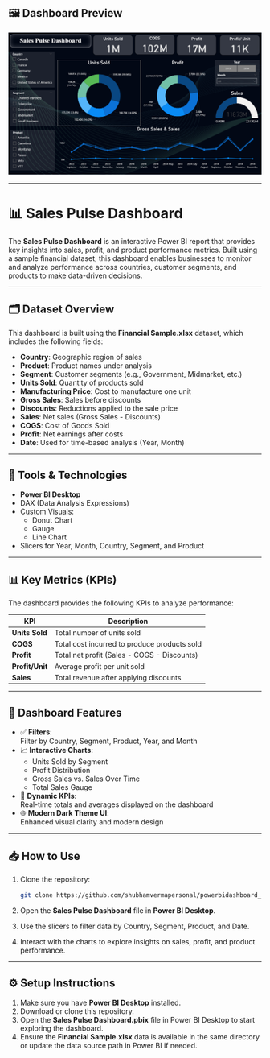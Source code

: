 ## 🖼 Dashboard Preview

![Sales Pulse Dashboard](https://github.com/shubhamvermapersonal/powerbidashboard_salespulse/blob/15503a418601445b8bd94937eec8de7b977a23bf/sales%20pulse%20dashboard.png)

---

# 📊 Sales Pulse Dashboard

The **Sales Pulse Dashboard** is an interactive Power BI report that provides key insights into sales, profit, and product performance metrics. Built using a sample financial dataset, this dashboard enables businesses to monitor and analyze performance across countries, customer segments, and products to make data-driven decisions.

---

## 🗂 Dataset Overview

This dashboard is built using the **Financial Sample.xlsx** dataset, which includes the following fields:

- **Country**: Geographic region of sales  
- **Product**: Product names under analysis  
- **Segment**: Customer segments (e.g., Government, Midmarket, etc.)  
- **Units Sold**: Quantity of products sold  
- **Manufacturing Price**: Cost to manufacture one unit  
- **Gross Sales**: Sales before discounts  
- **Discounts**: Reductions applied to the sale price  
- **Sales**: Net sales (Gross Sales - Discounts)  
- **COGS**: Cost of Goods Sold  
- **Profit**: Net earnings after costs  
- **Date**: Used for time-based analysis (Year, Month)  

---

## 🧰 Tools & Technologies

- **Power BI Desktop**  
- DAX (Data Analysis Expressions)  
- Custom Visuals:  
  - Donut Chart  
  - Gauge  
  - Line Chart  
- Slicers for Year, Month, Country, Segment, and Product  

---

## 📊 Key Metrics (KPIs)

The dashboard provides the following KPIs to analyze performance:

| KPI           | Description                                      |
|---------------|--------------------------------------------------|
| **Units Sold**    | Total number of units sold                       |
| **COGS**          | Total cost incurred to produce products sold     |
| **Profit**        | Total net profit (Sales - COGS - Discounts)      |
| **Profit/Unit**   | Average profit per unit sold                     |
| **Sales**         | Total revenue after applying discounts           |

---

## 🧩 Dashboard Features

- ✅ **Filters**:  
  Filter by Country, Segment, Product, Year, and Month  
- 📈 **Interactive Charts**:  
  - Units Sold by Segment  
  - Profit Distribution  
  - Gross Sales vs. Sales Over Time  
  - Total Sales Gauge  
- 🎯 **Dynamic KPIs**:  
  Real-time totals and averages displayed on the dashboard  
- 🌐 **Modern Dark Theme UI**:  
  Enhanced visual clarity and modern design  

---

## 📥 How to Use

1. Clone the repository:
    ```bash
    git clone https://github.com/shubhamvermapersonal/powerbidashboard_salespulse.git
    ```

2. Open the **Sales Pulse Dashboard** file in **Power BI Desktop**.

3. Use the slicers to filter data by Country, Segment, Product, and Date.

4. Interact with the charts to explore insights on sales, profit, and product performance.

---

## ⚙️ Setup Instructions

1. Make sure you have **Power BI Desktop** installed.
2. Download or clone this repository.
3. Open the **Sales Pulse Dashboard.pbix** file in Power BI Desktop to start exploring the dashboard.
4. Ensure the **Financial Sample.xlsx** data is available in the same directory or update the data source path in Power BI if needed.
